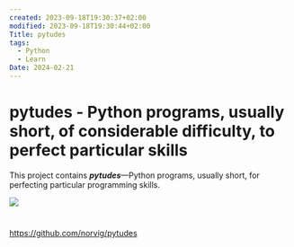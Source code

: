 ```yaml
---
created: 2023-09-18T19:30:37+02:00
modified: 2023-09-18T19:30:44+02:00
Title: pytudes
tags:
  - Python
  - Learn
Date: 2024-02-21
---
```


# pytudes - Python programs, usually short, of considerable difficulty, to perfect particular skills

This project contains _**pytudes**_—Python programs, usually short, for perfecting particular programming skills.

![](2023-09-18_Pytudes_image_1.png)
# 
https://github.com/norvig/pytudes
